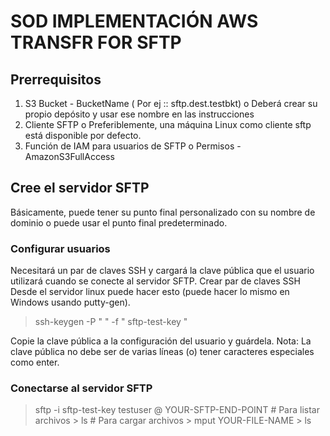 # SOD IMPLEMENTACIÓN AWS TRANSFR FOR SFTP
## Prerrequisitos
1.	S3 Bucket - BucketName ( Por ej :: sftp.dest.testbkt)
o	Deberá crear su propio depósito y usar ese nombre en las instrucciones
2.	Cliente SFTP
o	Preferiblemente, una máquina Linux como cliente sftp está disponible por defecto.
3.	Función de IAM para usuarios de SFTP
o	Permisos - AmazonS3FullAccess
## Cree el servidor SFTP
Básicamente, puede tener su punto final personalizado con su nombre de dominio o puede usar el punto final predeterminado.
### Configurar usuarios
Necesitará un par de claves SSH y cargará la clave pública que el usuario utilizará cuando se conecte al servidor SFTP.
Crear par de claves SSH
Desde el servidor linux puede hacer esto (puede hacer lo mismo en Windows usando putty-gen).
> ssh-keygen -P " " -f " sftp-test-key "

Copie la clave pública a la configuración del usuario y guárdela. Nota: La clave pública no debe ser de varias líneas (o) tener caracteres especiales como enter.
### Conectarse al servidor SFTP
> sftp -i sftp-test-key testuser @ YOUR-SFTP-END-POINT # Para listar archivos > ls # Para cargar archivos > mput YOUR-FILE-NAME > ls



